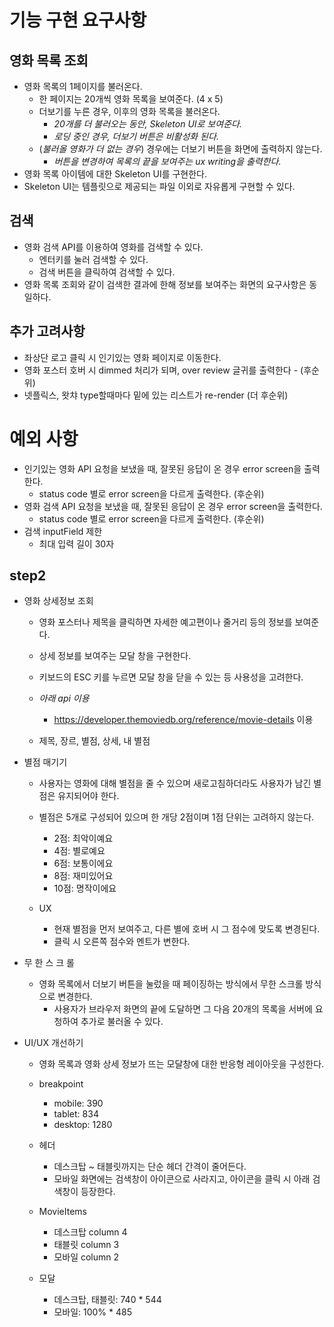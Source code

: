 # 기능 구현 요구사항

## 영화 목록 조회

- 영화 목록의 1페이지를 불러온다.
  - 한 페이지는 20개씩 영화 목록을 보여준다. (4 x 5)
  - 더보기를 누른 경우, 이후의 영화 목록을 불러온다.
    - _20개를 더 불러오는 동안, Skeleton UI로 보여준다._
    - _로딩 중인 경우, 더보기 버튼은 비활성화 된다._
  - (_불러올 영화가 더 없는 경우_) 경우에는 더보기 버튼을 화면에 출력하지 않는다.
    - _버튼을 변경하여 목록의 끝을 보여주는 ux writing을 출력한다._
- 영화 목록 아이템에 대한 Skeleton UI를 구현한다.
- Skeleton UI는 템플릿으로 제공되는 파일 이외로 자유롭게 구현할 수 있다.

## 검색

- 영화 검색 API를 이용하여 영화를 검색할 수 있다.
  - 엔터키를 눌러 검색할 수 있다.
  - 검색 버튼을 클릭하여 검색할 수 있다.
- 영화 목록 조회와 같이 검색한 결과에 한해 정보를 보여주는 화면의 요구사항은 동일하다.

## 추가 고려사항

- 좌상단 로고 클릭 시 인기있는 영화 페이지로 이동한다.
- 영화 포스터 호버 시 dimmed 처리가 되며, over review 글귀를 출력한다 - (후순위)
- 넷플릭스, 왓챠 type할때마다 밑에 있는 리스트가 re-render (더 후순위)

# 예외 사항
- 인기있는 영화 API 요청을 보냈을 때, 잘못된 응답이 온 경우 error screen을 출력한다.
  - status code 별로 error screen을 다르게 출력한다. (후순위)
- 영화 검색 API 요청을 보냈을 때, 잘못된 응답이 온 경우 error screen을 출력한다.
  - status code 별로 error screen을 다르게 출력한다. (후순위)
- 검색 inputField 제한
  - 최대 입력 길이 30자


## step2

- 영화 상세정보 조회
  - 영화 포스터나 제목을 클릭하면 자세한 예고편이나 줄거리 등의 정보를 보여준다.
  - 상세 정보를 보여주는 모달 창을 구현한다.
  - 키보드의 ESC 키를 누르면 모달 창을 닫을 수 있는 등 사용성을 고려한다.

  - *아래 api 이용*
    - https://developer.themoviedb.org/reference/movie-details 이용

  - 제목, 장르, 별점, 상세, 내 별점


- 별점 매기기
  - 사용자는 영화에 대해 별점을 줄 수 있으며 새로고침하더라도 사용자가 남긴 별점은 유지되어야 한다.
  - 별점은 5개로 구성되어 있으며 한 개당 2점이며 1점 단위는 고려하지 않는다.
    - 2점: 최악이예요
    - 4점: 별로예요
    - 6점: 보통이에요
    - 8점: 재미있어요
    - 10점: 명작이에요

  - UX
    - 현재 별점을 먼저 보여주고, 다른 별에 호버 시 그 점수에 맞도록 변경된다.
    - 클릭 시 오른쪽 점수와 멘트가 변한다.


- 무 한 스 크 롤
  - 영화 목록에서 더보기 버튼을 눌렀을 때 페이징하는 방식에서 무한 스크롤 방식으로 변경한다.
    - 사용자가 브라우저 화면의 끝에 도달하면 그 다음 20개의 목록을 서버에 요청하여 추가로 불러올 수 있다.


- UI/UX 개선하기
  - 영화 목록과 영화 상세 정보가 뜨는 모달창에 대한 반응형 레이아웃을 구성한다.

  - breakpoint
    - mobile: 390
    - tablet: 834
    - desktop: 1280

  - 헤더
    - 데스크탑 ~ 태블릿까지는 단순 헤더 간격이 줄어든다.
    - 모바일 화면에는 검색창이 아이콘으로 사라지고, 아이콘을 클릭 시 아래 검색창이 등장한다.

  - MovieItems
    - 데스크탑 column 4
    - 태블릿 column 3
    - 모바일 column 2

  - 모달
    - 데스크탑, 태블릿: 740 * 544
    - 모바일: 100% * 485 
